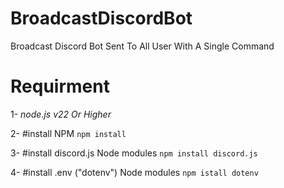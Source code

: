 # BroadcastDiscordBot

Broadcast Discord Bot Sent To All User With A Single Command

# Requirment

1- *node.js v22 Or Higher*



2- #install NPM
`npm install `

3- #install discord.js Node modules
`npm install discord.js`

4- 
#install .env ("dotenv") Node modules
`npm istall dotenv`
